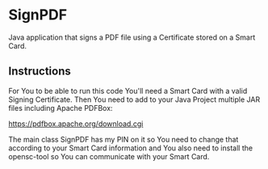 # SignPDF
Java application that signs a PDF file using a Certificate stored on a Smart Card.

Instructions
------------

For You to be able to run this code You'll need a Smart Card with a valid Signing Certificate. Then You need to add to your Java Project multiple JAR files including Apache PDFBox:

https://pdfbox.apache.org/download.cgi

The main class SignPDF has my PIN on it so You need to change that according to your Smart Card information and You also need to install the opensc-tool so You can communicate with your Smart Card.
